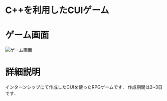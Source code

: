 # C++を利用したCUIゲーム

# ゲーム画面
![ゲーム画面](http://i.imgur.com/Jjwsc.jpg "サンプル")

# 詳細説明

インターンシップにて作成したCUIを使ったRPGゲームです．
作成期間は2~3日です．
